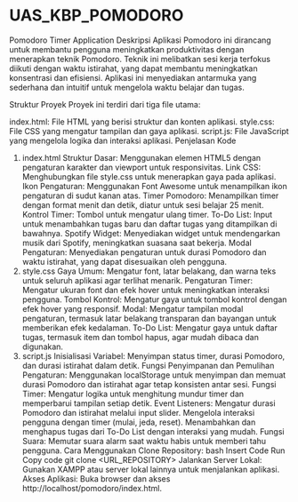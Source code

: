 # UAS_KBP_POMODORO
Pomodoro Timer Application
Deskripsi
Aplikasi Pomodoro ini dirancang untuk membantu pengguna meningkatkan produktivitas dengan menerapkan teknik Pomodoro. Teknik ini melibatkan sesi kerja terfokus diikuti dengan waktu istirahat, yang dapat membantu meningkatkan konsentrasi dan efisiensi. Aplikasi ini menyediakan antarmuka yang sederhana dan intuitif untuk mengelola waktu belajar dan tugas.

Struktur Proyek
Proyek ini terdiri dari tiga file utama:

index.html: File HTML yang berisi struktur dan konten aplikasi.
style.css: File CSS yang mengatur tampilan dan gaya aplikasi.
script.js: File JavaScript yang mengelola logika dan interaksi aplikasi.
Penjelasan Kode
1. index.html
Struktur Dasar: Menggunakan elemen HTML5 dengan pengaturan karakter dan viewport untuk responsivitas.
Link CSS: Menghubungkan file style.css untuk menerapkan gaya pada aplikasi.
Ikon Pengaturan: Menggunakan Font Awesome untuk menampilkan ikon pengaturan di sudut kanan atas.
Timer Pomodoro: Menampilkan timer dengan format menit dan detik, diatur untuk sesi belajar 25 menit.
Kontrol Timer: Tombol untuk mengatur ulang timer.
To-Do List: Input untuk menambahkan tugas baru dan daftar tugas yang ditampilkan di bawahnya.
Spotify Widget: Menyediakan widget untuk mendengarkan musik dari Spotify, meningkatkan suasana saat bekerja.
Modal Pengaturan: Menyediakan pengaturan untuk durasi Pomodoro dan waktu istirahat, yang dapat disesuaikan oleh pengguna.
2. style.css
Gaya Umum: Mengatur font, latar belakang, dan warna teks untuk seluruh aplikasi agar terlihat menarik.
Pengaturan Timer: Mengatur ukuran font dan efek hover untuk meningkatkan interaksi pengguna.
Tombol Kontrol: Mengatur gaya untuk tombol kontrol dengan efek hover yang responsif.
Modal: Mengatur tampilan modal pengaturan, termasuk latar belakang transparan dan bayangan untuk memberikan efek kedalaman.
To-Do List: Mengatur gaya untuk daftar tugas, termasuk item dan tombol hapus, agar mudah dibaca dan digunakan.
3. script.js
Inisialisasi Variabel: Menyimpan status timer, durasi Pomodoro, dan durasi istirahat dalam detik.
Fungsi Penyimpanan dan Pemulihan Pengaturan: Menggunakan localStorage untuk menyimpan dan memuat durasi Pomodoro dan istirahat agar tetap konsisten antar sesi.
Fungsi Timer: Mengatur logika untuk menghitung mundur timer dan memperbarui tampilan setiap detik.
Event Listeners:
Mengatur durasi Pomodoro dan istirahat melalui input slider.
Mengelola interaksi pengguna dengan timer (mulai, jeda, reset).
Menambahkan dan menghapus tugas dari To-Do List dengan interaksi yang mudah.
Fungsi Suara: Memutar suara alarm saat waktu habis untuk memberi tahu pengguna.
Cara Menggunakan
Clone Repository:
bash
Insert Code
Run
Copy code
git clone <URL_REPOSITORY>
Jalankan Server Lokal:
Gunakan XAMPP atau server lokal lainnya untuk menjalankan aplikasi.
Akses Aplikasi:
Buka browser dan akses http://localhost/pomodoro/index.html.
